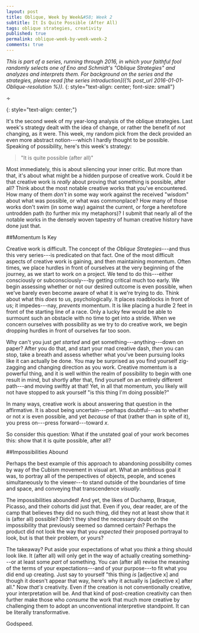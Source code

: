 ```yaml
---
layout: post
title: Oblique, Week by Week&#58; Week 2
subtitle: It Is Quite Possible (After All)
tags: oblique strategies, creativity
published: true
permalink: oblique-week-by-week-week-2
comments: true
---
```


*This is part of a series, running through 2016, in which your faithful fool randomly selects one of Eno and Schmidt's "Oblique Strategies" and analyzes and interprets them. For background on the series and the strategies, please read [the series introduction]({% post_url 2016-01-01-Oblique-resolution %}).*
{: style="text-align: center; font-size: small"}

<p>&homtht;</p>
{: style="text-align: center;"}

It's the second week of my year-long analysis of the oblique strategies. Last week's strategy dealt with the idea of change, or rather the benefit of *not* changing, as it were. This week, my random pick from the deck provided an even more abstract notion---which I hardly thought to be possible. Speaking of possibility, here's this week's strategy:

>"It is quite possible (after all)"

<!--more-->

Most immediately, this is about silencing your inner critic. But more than that, it's about what might be a hidden purpose of creative work. Could it be that creative work is *really* about proving that something is possible, after all? Think about the most notable creative works that you've encountered. How many of them *don't* in some way work against the received "wisdom" about what was possible, or what was commonplace? How many of those works don't swim (in some way) against the current, or forge a heretofore untrodden path (to further mix my metaphors)? I submit that nearly all of the notable works in the densely woven tapestry of human creative history have done just that.


##Momentum Is Key

Creative work is difficult. The concept of the *Oblique Strategies*---and thus this very series---is predicated on that fact. One of the most difficult aspects of creative work is gaining, and then maintaining momentum. Often times, we place hurdles in front of ourselves at the very beginning of the journey, as we start to work on a project. We tend to do this---either consciously or subconsciously---by getting critical much too early. We begin assessing whether or not our desired outcome is even possible, when we've barely even become aware of what it is we're trying to do. Think about what this *does* to us, psychologically. It places roadblocks in front of us; it impedes---nay, *prevents* momentum. It is like placing a hurdle 2 feet in front of the starting line of a race. Only a lucky few would be able to surmount such an obstacle with no time to get into a stride. When we concern ourselves with possibility as we try to do creative work, we begin dropping hurdles in front of ourselves far too soon.

Why can't you just *get started* and get something---anything---down on paper? After you do that, and start your mad creative dash, *then* you can stop, take a breath and assess whether what you've been pursuing looks like it can actually be done. You may be surprised as you find yourself zig-zagging and changing direction as you work. Creative momentum is a powerful thing, and it is well within the realm of possibility to begin with one result in mind, but shortly after that, find yourself on an entirely different path---and moving swiftly at that! Yet, in all that momentum, you likely will not have stopped to ask yourself "is this thing I'm doing possible?"

In many ways, creative work is about answering that question in the affirmative. It is about being uncertain---perhaps doubtful---as to whether or not *x* is even possible, and yet *because* of that (rather than in spite of it), you press on---press forward---toward *x*.

So consider this question: What if the unstated goal of your work becomes this: show that it is quite possible, after all?



##Impossibilities Abound

Perhaps the best example of this approach to abandoning possibility comes by way of the Cubism movement in visual art. What an ambitious goal it was, to portray all of the perspectives of objects, people, and scenes simultaneously to the viewer---to stand outside of the boundaries of time and space, and conveying that transcendence *visually*.

The impossibilities abounded! And yet, the likes of Duchamp, Braque, Picasso, and their cohorts did just that. Even if you, dear reader, are of the camp that believes they did no such thing, did they not at least show that it is (after all) possible? Didn't they shed the necessary doubt on the impossibility that previously seemed so damned certain? Perhaps the product did not look the way that you *expected* their proposed portrayal to look, but is that their problem, or yours?

The takeaway? Put aside your expectations of what you *think*  a thing should look like. It (after all) will only get in the way of actually creating something---or at least some *part* of something. You can (after all) revise the meaning of the terms of your expectations---and of your purpose---to fit  what you did end up creating. Just say to yourself "this thing *is* [adjective x] and though it doesn't appear that way, here's why it actually is [adjective x] after all." Now *that's* creativity. Even if the creation is not conventionally creative, your interpretation will be. And that kind of post-creation creativity can then further make those who *consume* the work that much more creative by challenging them to adopt an unconventional interpretive standpoint. It can be literally transformative.

Godspeed.
